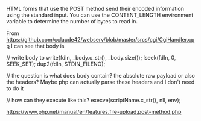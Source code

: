 HTML forms that use the POST method send their encoded information using the standard input.
You can use the CONTENT_LENGTH environment variable to determine the number of bytes to read in.

From https://github.com/cclaude42/webserv/blob/master/srcs/cgi/CgiHandler.cpp I can see that body is 

// write body to 
write(fdIn, _body.c_str(), _body.size());
lseek(fdIn, 0, SEEK_SET);
dup2(fdIn, STDIN_FILENO);

// the question is what does body contain? the absolute raw payload or also the headers? Maybe php can actually parse these headers and I don't need to do it

// how can they execute like this?
execve(scriptName.c_str(), nll, env);


https://www.php.net/manual/en/features.file-upload.post-method.php